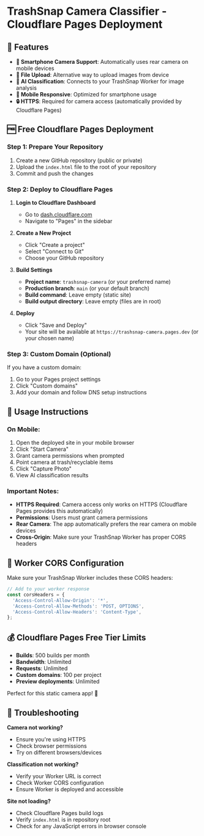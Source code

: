 # TrashSnap Camera Classifier - Cloudflare Pages Deployment

## 🚀 Features

- **📱 Smartphone Camera Support**: Automatically uses rear camera on mobile devices
- **📁 File Upload**: Alternative way to upload images from device
- **🎯 AI Classification**: Connects to your TrashSnap Worker for image analysis
- **📱 Mobile Responsive**: Optimized for smartphone usage
- **🔒 HTTPS**: Required for camera access (automatically provided by Cloudflare Pages)

## 🆓 Free Cloudflare Pages Deployment

### Step 1: Prepare Your Repository

1. Create a new GitHub repository (public or private)
2. Upload the `index.html` file to the root of your repository
3. Commit and push the changes

### Step 2: Deploy to Cloudflare Pages

1. **Login to Cloudflare Dashboard**
   - Go to [dash.cloudflare.com](https://dash.cloudflare.com)
   - Navigate to "Pages" in the sidebar

2. **Create a New Project**
   - Click "Create a project"
   - Select "Connect to Git"
   - Choose your GitHub repository

3. **Build Settings**
   - **Project name**: `trashsnap-camera` (or your preferred name)
   - **Production branch**: `main` (or your default branch)
   - **Build command**: Leave empty (static site)
   - **Build output directory**: Leave empty (files are in root)

4. **Deploy**
   - Click "Save and Deploy"
   - Your site will be available at `https://trashsnap-camera.pages.dev` (or your chosen name)

### Step 3: Custom Domain (Optional)

If you have a custom domain:
1. Go to your Pages project settings
2. Click "Custom domains"
3. Add your domain and follow DNS setup instructions

## 📱 Usage Instructions

### On Mobile:
1. Open the deployed site in your mobile browser
2. Click "Start Camera" 
3. Grant camera permissions when prompted
4. Point camera at trash/recyclable items
5. Click "Capture Photo"
6. View AI classification results

### Important Notes:
- **HTTPS Required**: Camera access only works on HTTPS (Cloudflare Pages provides this automatically)
- **Permissions**: Users must grant camera permissions
- **Rear Camera**: The app automatically prefers the rear camera on mobile devices
- **Cross-Origin**: Make sure your TrashSnap Worker has proper CORS headers

## 🔧 Worker CORS Configuration

Make sure your TrashSnap Worker includes these CORS headers:

```javascript
// Add to your worker response
const corsHeaders = {
  'Access-Control-Allow-Origin': '*',
  'Access-Control-Allow-Methods': 'POST, OPTIONS',
  'Access-Control-Allow-Headers': 'Content-Type',
};
```

## 💰 Cloudflare Pages Free Tier Limits

- **Builds**: 500 builds per month
- **Bandwidth**: Unlimited
- **Requests**: Unlimited
- **Custom domains**: 100 per project
- **Preview deployments**: Unlimited

Perfect for this static camera app! 🎉

## 🔧 Troubleshooting

**Camera not working?**
- Ensure you're using HTTPS
- Check browser permissions
- Try on different browsers/devices

**Classification not working?**
- Verify your Worker URL is correct
- Check Worker CORS configuration
- Ensure Worker is deployed and accessible

**Site not loading?**
- Check Cloudflare Pages build logs
- Verify `index.html` is in repository root
- Check for any JavaScript errors in browser console 